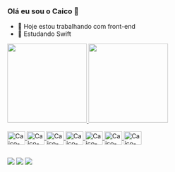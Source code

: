 ### Olá eu sou o Caico 👋

- 🔭 Hoje estou trabalhando com front-end
- 🌱 Estudando Swift

 <div>
  <a href="https://github.com/caicocosta">
  <img height="180em" src="https://github-readme-stats.vercel.app/api?username=caicocosta&show_icons=true&theme=dracula&include_all_commits=true&count_private=true"/>
  <img height="180em" src="https://github-readme-stats.vercel.app/api/top-langs/?username=caicocosta&layout=compact&langs_count=7&theme=dracula"/>
</div>

<div style="display: inline_block"><br>
  <img align="center" alt="Caico-Apple" height="30" width="40" src="https://cdn.jsdelivr.net/gh/devicons/devicon/icons/swift/swift-original.svg">
  <img align="center" alt="Caico-Kotlin" height="30" width="40" src="https://cdn.jsdelivr.net/gh/devicons/devicon/icons/kotlin/kotlin-original.svg">
  <img align="center" alt="Caico-Java" height="30" width="40" src="https://cdn.jsdelivr.net/gh/devicons/devicon/icons/java/java-original.svg">
  <img align="center" alt="Caico-Kafka" height="30" width="40" src="https://cdn.jsdelivr.net/gh/devicons/devicon/icons/apachekafka/apachekafka-original-wordmark.svg">
  <img align="center" alt="Caico-Docker" height="30" width="40" src="https://cdn.jsdelivr.net/gh/devicons/devicon/icons/docker/docker-original.svg">
  <img align="center" alt="Caico-Spring" height="30" width="40" src="https://cdn.jsdelivr.net/gh/devicons/devicon/icons/spring/spring-original.svg">
  <img align="center" alt="Caico-React" height="30" width="40" src="https://cdn.jsdelivr.net/gh/devicons/devicon/icons/react/react-original.svg">
</div>
  
  ##

<div> 
  <a href="https://instagram.com/caicosales" target="_blank"><img src="https://img.shields.io/badge/-Instagram-%23E4405F?style=for-the-badge&logo=instagram&logoColor=white" target="_blank"></a>
  <a href = "mailto:sales.c.costa@gmail.com"><img src="https://img.shields.io/badge/-Gmail-%23333?style=for-the-badge&logo=gmail&logoColor=white" target="_blank"></a>
  <a href="https://www.linkedin.com/in/caico-costa" target="_blank"><img src="https://img.shields.io/badge/-LinkedIn-%230077B5?style=for-the-badge&logo=linkedin&logoColor=white" target="_blank"></a> 
 
</div>
